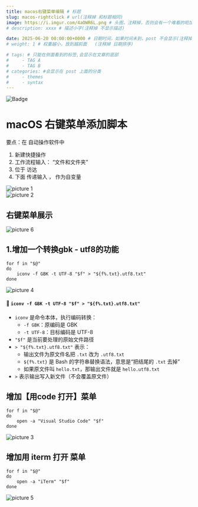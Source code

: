 ```yaml
---
title: macos右键菜单编辑 # 标题
slug: macos-rightclick # url(注释掉 和标题相同)
image: https://i.imgur.com/4aOWR6L.png # 头图，注释掉，否则会有一个难看的呃加载不出来的图片
# description: xxxx # 描述小字(注释掉 不显示描述)

date: 2025-06-20 00:00:00+0000 # 日期时间，如果时间未到，post 不会显示(注释掉 不显示日期)
# weight: 1 # 权重越小，放到越前面   (注释掉 日期排序)

# tags: # 只能在侧面看到的标签,会显示在文章的底部
#     - TAG A
#     - TAG B
# categories: #会显示在 post 上面的分类
#     - themes
#     - syntax
---
```


![Badge](https://hitscounter.dev/api/hit?url=https%3A%2F%2Fb.kill9pid.top%2Fp%2Fmacos-rightclick&label=&icon=check-all&color=%23198754)

# macOS 右键菜单添加脚本
要点：在 自动操作软件中
1. 新建快捷操作
2. 工作流程输入： “文件和文件夹”
3. 位于 访达
4. 下面 传递输入 ， 作为自变量

![picture 1](https://i.imgur.com/4aOWR6L.png)  
![picture 2](https://i.imgur.com/6bJGQ6o.png)  

## 右键菜单展示
![picture 6](https://i.imgur.com/WKP6g27.png)  



## 1.增加一个转换gbk - utf8的功能

```
for f in "$@"
do
    iconv -f GBK -t UTF-8 "$f" > "${f%.txt}.utf8.txt"
done
```

![picture 4](https://i.imgur.com/S6YXESt.png)  


#### 🔸 `iconv -f GBK -t UTF-8 "$f" > "${f%.txt}.utf8.txt"`

- `iconv` 是命令本体，执行编码转换：
    - `-f GBK`：原编码是 GBK
    - `-t UTF-8`：目标编码是 UTF-8
- `"$f"` 是当前要处理的原始文件路径
- `> "${f%.txt}.utf8.txt"` 表示：
    - 输出文件为原文件名把 `.txt` 改为 `.utf8.txt`
    - `${f%.txt}` 是 Bash 的字符串替换语法，意思是“把结尾的 `.txt` 去掉”
    - 如果原文件叫 `hello.txt`，那输出文件就是 `hello.utf8.txt`
- `>` 表示输出写入新文件（不会覆盖原文件）

## 增加【用code 打开】菜单

```
for f in "$@"
do
    open -a "Visual Studio Code" "$f"
done
```
![picture 3](https://i.imgur.com/KxO3Wsp.png)  


## 增加用 iterm 打开 菜单

```
for f in "$@"
do
    open -a "iTerm" "$f"
done
``` 
![picture 5](https://i.imgur.com/NNykhMO.png)  



